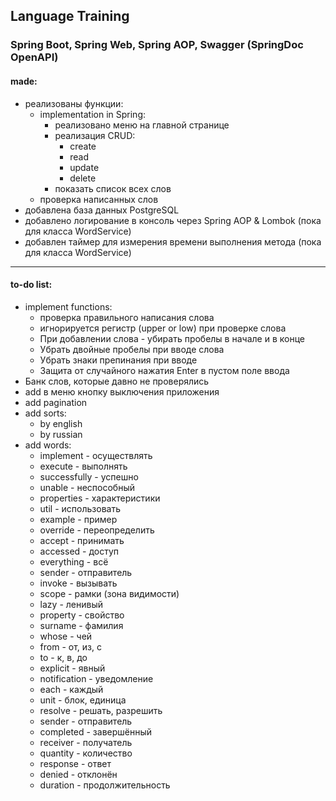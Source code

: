 ## Language Training
### Spring Boot, Spring Web, Spring AOP, Swagger (SpringDoc OpenAPI)
#### made:
- реализованы функции:
    - implementation in Spring:
        - реализовано меню на главной странице
        - реализация CRUD:
            - create
            - read
            - update
            - delete
        - показать список всех слов
  - проверка написанных слов
- добавлена база данных PostgreSQL
- добавлено логирование в консоль через Spring AOP & Lombok (пока для класса WordService)
- добавлен таймер для измерения времени выполнения метода (пока для класса WordService)

---

#### to-do list:

- implement functions:
  - проверка правильного написания слова
  - игнорируется регистр (upper or low) при проверке слова
  - При добавлении слова - убирать пробелы в начале и в конце
  - Убрать двойные пробелы при вводе слова
  - Убрать знаки препинания при вводе
  - Защита от случайного нажатия Enter в пустом поле ввода
- Банк слов, которые давно не проверялись
- add в меню кнопку выключения приложения
- add pagination
- add sorts:
    - by english
    - by russian
- add words:
    - implement - осуществлять
    - execute - выполнять
    - successfully - успешно
    - unable - неспособный
    - properties - характеристики
    - util - использовать
    - example - пример
    - override - переопределить
    - accept - принимать
    - accessed - доступ
    - everything - всё
    - sender - отправитель
    - invoke - вызывать
    - scope - рамки (зона видимости)
    - lazy - ленивый
    - property - свойство
    - surname - фамилия
    - whose - чей
    - from - от, из, с
    - to - к, в, до
    - explicit - явный
    - notification - уведомление
    - each - каждый
    - unit - блок, единица
    - resolve - решать, разрешить
    - sender - отправитель
    - completed - завершённый
    - receiver - получатель
    - quantity - количество
    - response - ответ
    - denied - отклонён
    - duration - продолжительность